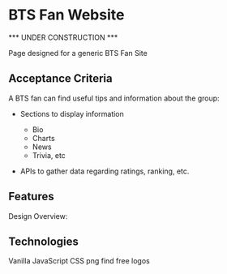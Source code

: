 # BTS Fan Website
*** UNDER CONSTRUCTION ***

Page designed for a generic BTS Fan Site

## Acceptance Criteria

A BTS fan can find useful tips and information about the group:
- Sections to display information
    * Bio
    * Charts
    * News
    * Trivia, etc

- APIs to gather data regarding ratings, ranking, etc.


## Features

Design Overview:


## Technologies
Vanilla JavaScript
CSS
png find free logos